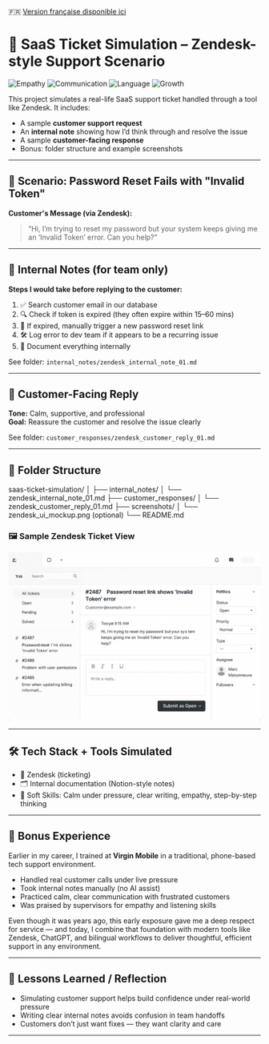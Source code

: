 🇫🇷 [Version française disponible ici](./README.fr.md)


# 🧪 SaaS Ticket Simulation – Zendesk-style Support Scenario

![Empathy](https://img.shields.io/badge/Client_Empathy-Active-blue)
![Communication](https://img.shields.io/badge/Calm_Communicator-Yes-brightgreen)
![Language](https://img.shields.io/badge/Bilingual-EN/FR-yellow)
![Growth](https://img.shields.io/badge/Fast_Learner-Adaptive-orange)


This project simulates a real-life SaaS support ticket handled through a tool like Zendesk. It includes:

- A sample **customer support request**
- An **internal note** showing how I’d think through and resolve the issue
- A sample **customer-facing response**
- Bonus: folder structure and example screenshots

---

## 🎯 Scenario: Password Reset Fails with "Invalid Token"

**Customer's Message (via Zendesk):**
> “Hi, I’m trying to reset my password but your system keeps giving me an ‘Invalid Token’ error. Can you help?”

---

## 🧠 Internal Notes (for team only)

**Steps I would take before replying to the customer:**

1. ✅ Search customer email in our database
2. 🔍 Check if token is expired (they often expire within 15–60 mins)
3. 🔁 If expired, manually trigger a new password reset link
4. 🛠 Log error to dev team if it appears to be a recurring issue
5. 📝 Document everything internally

See folder: `internal_notes/zendesk_internal_note_01.md`

---

## 💬 Customer-Facing Reply

**Tone:** Calm, supportive, and professional  
**Goal:** Reassure the customer and resolve the issue clearly

See folder: `customer_responses/zendesk_customer_reply_01.md`

---

## 📁 Folder Structure



saas-ticket-simulation/
│
├── internal_notes/
│ └── zendesk_internal_note_01.md
├── customer_responses/
│ └── zendesk_customer_reply_01.md
├── screenshots/
│ └── zendesk_ui_mockup.png (optional)
└── README.md
### 🖼 Sample Zendesk Ticket View

![Zendesk UI Screenshot](screenshots/zendesk_ui_mockup.png)






---

## 🛠 Tech Stack + Tools Simulated

- 📨 Zendesk (ticketing)  
- 🗂 Internal documentation (Notion-style notes)  
- 🧠 Soft Skills: Calm under pressure, clear writing, empathy, step-by-step thinking  

---


## 🧠 Bonus Experience

Earlier in my career, I trained at **Virgin Mobile** in a traditional, phone-based tech support environment.

- Handled real customer calls under live pressure  
- Took internal notes manually (no AI assist)  
- Practiced calm, clear communication with frustrated customers  
- Was praised by supervisors for empathy and listening skills

Even though it was years ago, this early exposure gave me a deep respect for service — and today, I combine that foundation with modern tools like Zendesk, ChatGPT, and bilingual workflows to deliver thoughtful, efficient support in any environment.


---


## 🔄 Lessons Learned / Reflection

- Simulating customer support helps build confidence under real-world pressure  
- Writing clear internal notes avoids confusion in team handoffs  
- Customers don’t just want fixes — they want clarity and care  

---



